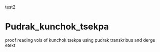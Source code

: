 test2
# Pudrak_kunchok_tsekpa
proof reading vols of kunchok tsekpa using pudrak transkribus and derge etext
